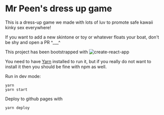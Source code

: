 # Mr Peen's dress up game

This is a dress-up game we made with lots of luv to promote safe kawaii kinky sex everywhere!

If you want to add a new skintone or toy or whatever floats your boat, don't be shy and open a PR ^___^

This project has been bootstrapped with ![create-react-app](https://github.com/facebookincubator/create-react-app)

You need to have [Yarn](https://yarnpkg.com/en/) installed to run it, but if you really do not want to install it then you should be fine with npm as well.

Run in dev mode:

```
yarn
yarn start
```

Deploy to github pages with

```
yarn deploy
```
